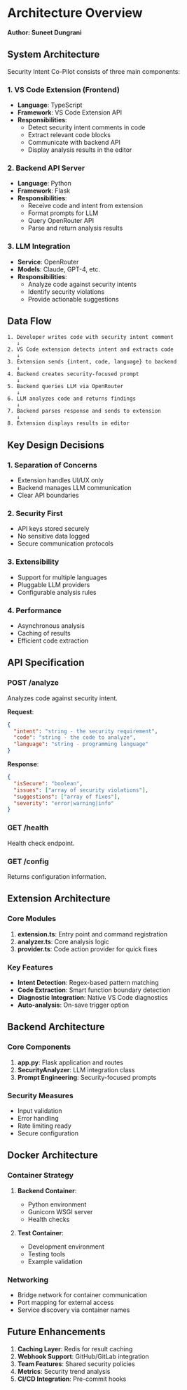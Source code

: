 # Architecture Overview

**Author: Suneet Dungrani**

## System Architecture

Security Intent Co-Pilot consists of three main components:

### 1. VS Code Extension (Frontend)
- **Language**: TypeScript
- **Framework**: VS Code Extension API
- **Responsibilities**:
  - Detect security intent comments in code
  - Extract relevant code blocks
  - Communicate with backend API
  - Display analysis results in the editor

### 2. Backend API Server
- **Language**: Python
- **Framework**: Flask
- **Responsibilities**:
  - Receive code and intent from extension
  - Format prompts for LLM
  - Query OpenRouter API
  - Parse and return analysis results

### 3. LLM Integration
- **Service**: OpenRouter
- **Models**: Claude, GPT-4, etc.
- **Responsibilities**:
  - Analyze code against security intents
  - Identify security violations
  - Provide actionable suggestions

## Data Flow

```
1. Developer writes code with security intent comment
   ↓
2. VS Code extension detects intent and extracts code
   ↓
3. Extension sends {intent, code, language} to backend
   ↓
4. Backend creates security-focused prompt
   ↓
5. Backend queries LLM via OpenRouter
   ↓
6. LLM analyzes code and returns findings
   ↓
7. Backend parses response and sends to extension
   ↓
8. Extension displays results in editor
```

## Key Design Decisions

### 1. Separation of Concerns
- Extension handles UI/UX only
- Backend manages LLM communication
- Clear API boundaries

### 2. Security First
- API keys stored securely
- No sensitive data logged
- Secure communication protocols

### 3. Extensibility
- Support for multiple languages
- Pluggable LLM providers
- Configurable analysis rules

### 4. Performance
- Asynchronous analysis
- Caching of results
- Efficient code extraction

## API Specification

### POST /analyze
Analyzes code against security intent.

**Request**:
```json
{
  "intent": "string - the security requirement",
  "code": "string - the code to analyze",
  "language": "string - programming language"
}
```

**Response**:
```json
{
  "isSecure": "boolean",
  "issues": ["array of security violations"],
  "suggestions": ["array of fixes"],
  "severity": "error|warning|info"
}
```

### GET /health
Health check endpoint.

### GET /config
Returns configuration information.

## Extension Architecture

### Core Modules

1. **extension.ts**: Entry point and command registration
2. **analyzer.ts**: Core analysis logic
3. **provider.ts**: Code action provider for quick fixes

### Key Features

- **Intent Detection**: Regex-based pattern matching
- **Code Extraction**: Smart function boundary detection
- **Diagnostic Integration**: Native VS Code diagnostics
- **Auto-analysis**: On-save trigger option

## Backend Architecture

### Core Components

1. **app.py**: Flask application and routes
2. **SecurityAnalyzer**: LLM integration class
3. **Prompt Engineering**: Security-focused prompts

### Security Measures

- Input validation
- Error handling
- Rate limiting ready
- Secure configuration

## Docker Architecture

### Container Strategy

1. **Backend Container**:
   - Python environment
   - Gunicorn WSGI server
   - Health checks

2. **Test Container**:
   - Development environment
   - Testing tools
   - Example validation

### Networking

- Bridge network for container communication
- Port mapping for external access
- Service discovery via container names

## Future Enhancements

1. **Caching Layer**: Redis for result caching
2. **Webhook Support**: GitHub/GitLab integration
3. **Team Features**: Shared security policies
4. **Metrics**: Security trend analysis
5. **CI/CD Integration**: Pre-commit hooks